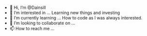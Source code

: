 - 👋 Hi, I’m @Dainsill
- 👀 I’m interested in ... Learning new things and investing
- 🌱 I’m currently learning ... How to code as I was always interested.
- 💞️ I’m looking to collaborate on ...
- 📫 How to reach me ...

<!---
Dainsill/Dainsill is a ✨ special ✨ repository because its `README.md` (this file) appears on your GitHub profile.
You can click the Preview link to take a look at your changes.
--->
